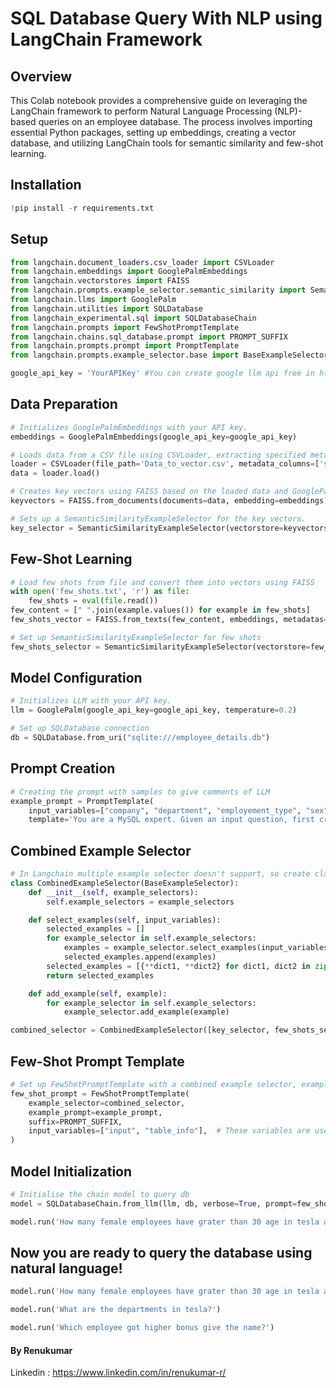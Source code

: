 # SQL Database Query With NLP using LangChain Framework

## Overview
This Colab notebook provides a comprehensive guide on leveraging the LangChain framework to perform Natural Language Processing (NLP)-based queries on an employee database. The process involves importing essential Python packages, setting up embeddings, creating a vector database, and utilizing LangChain tools for semantic similarity and few-shot learning.

## Installation
```python
!pip install -r requirements.txt
```

## Setup
```python
from langchain.document_loaders.csv_loader import CSVLoader
from langchain.embeddings import GooglePalmEmbeddings
from langchain.vectorstores import FAISS
from langchain.prompts.example_selector.semantic_similarity import SemanticSimilarityExampleSelector
from langchain.llms import GooglePalm
from langchain.utilities import SQLDatabase
from langchain_experimental.sql import SQLDatabaseChain
from langchain.prompts import FewShotPromptTemplate
from langchain.chains.sql_database.prompt import PROMPT_SUFFIX
from langchain.prompts.prompt import PromptTemplate
from langchain.prompts.example_selector.base import BaseExampleSelector

google_api_key = 'YourAPIKey' #You can create google llm api free in https://developers.generativeai.google/
```

## Data Preparation
```python
# Initializes GooglePalmEmbeddings with your API key.
embeddings = GooglePalmEmbeddings(google_api_key=google_api_key)

# Loads data from a CSV file using CSVLoader, extracting specified metadata columns.
loader = CSVLoader(file_path='Data_to_vector.csv', metadata_columns=['sex', 'company', 'employement_type', 'department'])
data = loader.load()

# Creates key vectors using FAISS based on the loaded data and GooglePalmEmbeddings.
keyvectors = FAISS.from_documents(documents=data, embedding=embeddings)

# Sets up a SemanticSimilarityExampleSelector for the key vectors.
key_selector = SemanticSimilarityExampleSelector(vectorstore=keyvectors, k=2)
```

## Few-Shot Learning
```python
# Load few shots from file and convert them into vectors using FAISS
with open('few_shots.txt', 'r') as file:
    few_shots = eval(file.read())
few_content = [" ".join(example.values()) for example in few_shots]
few_shots_vector = FAISS.from_texts(few_content, embeddings, metadatas=few_shots)

# Set up SemanticSimilarityExampleSelector for few shots
few_shots_selector = SemanticSimilarityExampleSelector(vectorstore=few_shots_vector, k=2)
```

## Model Configuration
```python
# Initializes LLM with your API key.
llm = GooglePalm(google_api_key=google_api_key, temperature=0.2)

# Set up SQLDatabase connection
db = SQLDatabase.from_uri("sqlite:///employee_details.db")
```

## Prompt Creation
```python
# Creating the prompt with samples to give comments of LLM
example_prompt = PromptTemplate(
    input_variables=["company", "department", "employement_type", "sex", "Question", "SQLQuery", "SQLResult", "Answer"],
    template='You are a MySQL expert. Given an input question, first create a syntactically correct MySQL query to run, then look at the results of the query and return the answer to the input question. ...')
```

## Combined Example Selector
```python
# In Langchain multiple example selector doesn't support, so create class to process multiple selector
class CombinedExampleSelector(BaseExampleSelector):
    def __init__(self, example_selectors):
        self.example_selectors = example_selectors

    def select_examples(self, input_variables):
        selected_examples = []
        for example_selector in self.example_selectors:
            examples = example_selector.select_examples(input_variables)
            selected_examples.append(examples)
        selected_examples = [{**dict1, **dict2} for dict1, dict2 in zip(selected_examples[0], selected_examples[1])]
        return selected_examples

    def add_example(self, example):
        for example_selector in self.example_selectors:
            example_selector.add_example(example)

combined_selector = CombinedExampleSelector([key_selector, few_shots_selector])
```

## Few-Shot Prompt Template
```python
# Set up FewShotPromptTemplate with a combined example selector, example prompt, and specified input variables.
few_shot_prompt = FewShotPromptTemplate(
    example_selector=combined_selector,
    example_prompt=example_prompt,
    suffix=PROMPT_SUFFIX,
    input_variables=["input", "table_info"],  # These variables are used in the prefix and suffix
)
```

## Model Initialization
```python
# Initialise the chain model to query db
model = SQLDatabaseChain.from_llm(llm, db, verbose=True, prompt=few_shot_prompt)

model.run('How many female employees have grater than 30 age in tesla and in AI department?')
```

## Now you are ready to query the database using natural language!
```python
model.run('How many female employees have grater than 30 age in tesla and in AI department?')

model.run('What are the departments in tesla?')

model.run('Which employee got higher bonus give the name?')
```
#### By Renukumar
Linkedin : https://www.linkedin.com/in/renukumar-r/
